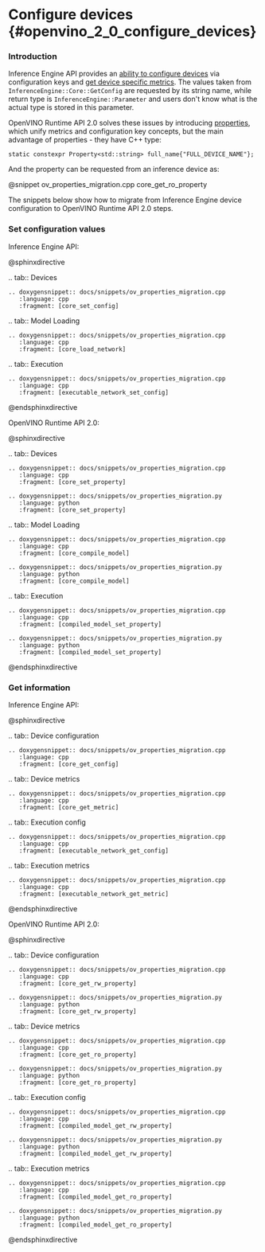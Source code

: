 # Configure devices {#openvino_2_0_configure_devices}

### Introduction

Inference Engine API provides an [ability to configure devices](https://docs.openvino.ai/2021.4/openvino_docs_IE_DG_InferenceEngine_QueryAPI.html) via configuration keys and [get device specific metrics](https://docs.openvino.ai/2021.4/openvino_docs_IE_DG_InferenceEngine_QueryAPI.html#getmetric). The values taken from `InferenceEngine::Core::GetConfig` are requested by its string name, while return type is `InferenceEngine::Parameter` and users don't know what is the actual type is stored in this parameter.

OpenVINO Runtime API 2.0 solves these issues by introducing [properties](../supported_plugins/config_properties.md), which unify metrics and configuration key concepts, but the main advantage of properties - they have C++ type:

```
static constexpr Property<std::string> full_name{"FULL_DEVICE_NAME"};
```

And the property can be requested from an inference device as:

@snippet ov_properties_migration.cpp core_get_ro_property

The snippets below show how to migrate from Inference Engine device configuration to OpenVINO Runtime API 2.0 steps.

### Set configuration values

Inference Engine API:

@sphinxdirective

.. tab:: Devices

    .. doxygensnippet:: docs/snippets/ov_properties_migration.cpp
       :language: cpp
       :fragment: [core_set_config]

.. tab:: Model Loading

    .. doxygensnippet:: docs/snippets/ov_properties_migration.cpp
       :language: cpp
       :fragment: [core_load_network]

.. tab:: Execution

    .. doxygensnippet:: docs/snippets/ov_properties_migration.cpp
       :language: cpp
       :fragment: [executable_network_set_config]

@endsphinxdirective

OpenVINO Runtime API 2.0:

@sphinxdirective

.. tab:: Devices

    .. doxygensnippet:: docs/snippets/ov_properties_migration.cpp
       :language: cpp
       :fragment: [core_set_property]

    .. doxygensnippet:: docs/snippets/ov_properties_migration.py
       :language: python
       :fragment: [core_set_property]

.. tab:: Model Loading

    .. doxygensnippet:: docs/snippets/ov_properties_migration.cpp
       :language: cpp
       :fragment: [core_compile_model]

    .. doxygensnippet:: docs/snippets/ov_properties_migration.py
       :language: python
       :fragment: [core_compile_model]

.. tab:: Execution

    .. doxygensnippet:: docs/snippets/ov_properties_migration.cpp
       :language: cpp
       :fragment: [compiled_model_set_property]

    .. doxygensnippet:: docs/snippets/ov_properties_migration.py
       :language: python
       :fragment: [compiled_model_set_property]

@endsphinxdirective

### Get information

Inference Engine API:

@sphinxdirective

.. tab:: Device configuration

    .. doxygensnippet:: docs/snippets/ov_properties_migration.cpp
       :language: cpp
       :fragment: [core_get_config]

.. tab:: Device metrics

    .. doxygensnippet:: docs/snippets/ov_properties_migration.cpp
       :language: cpp
       :fragment: [core_get_metric]

.. tab:: Execution config

    .. doxygensnippet:: docs/snippets/ov_properties_migration.cpp
       :language: cpp
       :fragment: [executable_network_get_config]

.. tab:: Execution metrics

    .. doxygensnippet:: docs/snippets/ov_properties_migration.cpp
       :language: cpp
       :fragment: [executable_network_get_metric]

@endsphinxdirective

OpenVINO Runtime API 2.0:

@sphinxdirective

.. tab:: Device configuration

    .. doxygensnippet:: docs/snippets/ov_properties_migration.cpp
       :language: cpp
       :fragment: [core_get_rw_property]

    .. doxygensnippet:: docs/snippets/ov_properties_migration.py
       :language: python
       :fragment: [core_get_rw_property]

.. tab:: Device metrics

    .. doxygensnippet:: docs/snippets/ov_properties_migration.cpp
       :language: cpp
       :fragment: [core_get_ro_property]

    .. doxygensnippet:: docs/snippets/ov_properties_migration.py
       :language: python
       :fragment: [core_get_ro_property]

.. tab:: Execution config

    .. doxygensnippet:: docs/snippets/ov_properties_migration.cpp
       :language: cpp
       :fragment: [compiled_model_get_rw_property]

    .. doxygensnippet:: docs/snippets/ov_properties_migration.py
       :language: python
       :fragment: [compiled_model_get_rw_property]

.. tab:: Execution metrics

    .. doxygensnippet:: docs/snippets/ov_properties_migration.cpp
       :language: cpp
       :fragment: [compiled_model_get_ro_property]

    .. doxygensnippet:: docs/snippets/ov_properties_migration.py
       :language: python
       :fragment: [compiled_model_get_ro_property]

@endsphinxdirective
